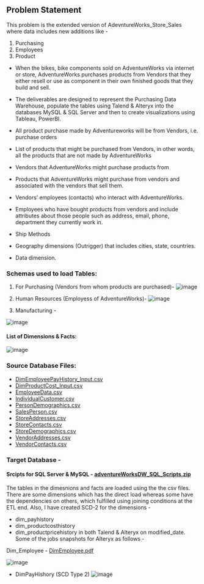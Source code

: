 ## Problem Statement
This problem is the extended version of AdevntureWorks_Store_Sales where data includes new additions like -
1. Purchasing
2. Employees
3. Product

- When the bikes, bike components sold on AdventureWorks via internet or store, AdventureWorks purchases products from Vendors that they either resell or use as component in their own finished goods that they build and sell.
- The deliverables are designed to represent the Purchasing Data Warehouse, populate the tables using Talend & Alteryx into the databases MySQL & SQL Server and then to create visualizations using Tableau, PowerBI.

- All product purchase made by Adventureworks will be from Vendors, i.e. purchase orders
- List of products that might be purchased from Vendors, in other words, all the products that are not made by AdventureWorks
- Vendors that AdventureWorks might purchase products from
- Products that AdventureWorks might purchase from vendors and associated with the vendors that sell them.
- Vendors’ employees (contacts) who interact with AdventureWorks.
- Employees who have bought products from vendors and include attributes about those people such as address, email, phone, department they currently work in.
- Ship Methods
- Geography dimensions (Outrigger) that includes cities, state, countries.
- Data dimension.

### Schemas used to load Tables:

1. For Purchasing  (Vendors from whom products are purchased)-
![image](https://user-images.githubusercontent.com/71230572/117406621-2904c900-aec2-11eb-8537-90dd2706ce45.png)

2. Human Resources (Employess of AdventureWorks)- 
![image](https://user-images.githubusercontent.com/71230572/117406675-3b7f0280-aec2-11eb-849f-08d0008b3a19.png)

3. Manufacturing -


![image](https://user-images.githubusercontent.com/71230572/117407215-16d75a80-aec3-11eb-8afe-dc91a4c8adfd.png)

#### List of Dimensions & Facts:
![image](https://user-images.githubusercontent.com/71230572/117405590-bba46880-aec0-11eb-8119-89571555843f.png)

### Source Database Files:
- [DimEmployeePayHistory_Input.csv](https://github.com/ShwetaGupta15/Data-Integration/files/6444937/DimEmployeePayHistory_Input.csv)
- [DimProductCost_Input.csv](https://github.com/ShwetaGupta15/Data-Integration/files/6444939/DimProductCost_Input.csv)
- [EmployeeData.csv](https://github.com/ShwetaGupta15/Data-Integration/files/6444940/EmployeeData.csv)
- [IndividualCustomer.csv](https://github.com/ShwetaGupta15/Data-Integration/files/6444941/IndividualCustomer.csv)
- [PersonDemographics.csv](https://github.com/ShwetaGupta15/Data-Integration/files/6444942/PersonDemographics.csv)
- [SalesPerson.csv](https://github.com/ShwetaGupta15/Data-Integration/files/6444943/SalesPerson.csv)
- [StoreAddresses.csv](https://github.com/ShwetaGupta15/Data-Integration/files/6444944/StoreAddresses.csv)
- [StoreContacts.csv](https://github.com/ShwetaGupta15/Data-Integration/files/6444945/StoreContacts.csv)
- [StoreDemographics.csv](https://github.com/ShwetaGupta15/Data-Integration/files/6444946/StoreDemographics.csv)
- [VendorAddresses.csv](https://github.com/ShwetaGupta15/Data-Integration/files/6444947/VendorAddresses.csv)
- [VendorContacts.csv](https://github.com/ShwetaGupta15/Data-Integration/files/6444948/VendorContacts.csv)


### Target Database -
#### Srcipts for SQL Server & MySQL - [adventureWorksDW_SQL_Scripts.zip](https://github.com/ShwetaGupta15/Data-Integration/files/6439574/adventureWorksDW_SQL_Scripts.zip)

The tables in the dimesnions and facts are loaded using the the csv files. There are some dimensions which has the direct load whereas some have the dependencies on others, which fulfilled using joining conditions at the ETL end. Also, I have created SCD-2 for the dimensions - 
- dim_payhistory
- dim_productcosthistory
- dim_productpricehistory
in both Talend & Alteryx on modified_date.
Some of the jobs snapshots for Alteryx as follows -

Dim_Employee - [DimEmployee.pdf](https://github.com/ShwetaGupta15/Data-Integration/files/6445004/DimEmployee.pdf)

![image](https://user-images.githubusercontent.com/71230572/117522737-e4346d00-af69-11eb-9536-2bab7290e445.png)
- DimPayHishory (SCD Type 2)
![image](https://user-images.githubusercontent.com/71230572/117551235-a717bb80-aff9-11eb-814b-d03fd73f78c0.png)
















